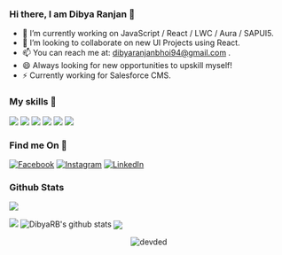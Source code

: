 ### Hi there, I am Dibya Ranjan 👋
- 🔭 I’m currently working on JavaScript / React / LWC / Aura / SAPUI5.
- 👯 I’m looking to collaborate on new UI Projects using React. 
- 📫 You can reach me at: dibyaranjanbhoi94@gmail.com .
- 😄 Always looking for new opportunities to upskill myself!
- ⚡ Currently working for Salesforce CMS.

### My skills 🚀

![](https://img.shields.io/badge/HTML5-E34F26?style=for-the-badge&logo=html5&logoColor=white)
![](https://img.shields.io/badge/JavaScript-F7DF1E?style=for-the-badge&logo=javascript&logoColor=black)
![](https://img.shields.io/badge/CSS3-1572B6?style=for-the-badge&logo=css3&logoColor=white)
![](https://img.shields.io/badge/React-20232A?style=for-the-badge&logo=react&logoColor=61DAFB)
![](https://img.shields.io/badge/SAP-0FAAFF?style=for-the-badge&logo=sap&logoColor=white)
![](https://img.shields.io/badge/Salesforce-00A1E0?style=for-the-badge&logo=Salesforce&logoColor=white)
 

### Find me On 💬

[![Facebook](https://img.shields.io/static/v1.svg?label=follow&message=@dibyarb&color=grey&logo=facebook&style=flat&logoColor=white&colorA=blue)](https://www.facebook.com/at.the.edge.of.insanity)  [![Instagram](https://img.shields.io/static/v1.svg?label=follow&message=@dibya.rb&color=grey&logo=instagram&style=flat&logoColor=white&colorA=blue)](https://www.instagram.com/dibya.rb/) [![LinkedIn](https://img.shields.io/static/v1.svg?label=connect&message=@dibya-ranjan-bhoi&color=grey&logo=linkedin&style=flat&logoColor=white&colorA=blue)](https://www.linkedin.com/in/dibya-ranjan-bhoi/) 

### Github Stats

![](https://activity-graph.herokuapp.com/graph?username=DibyaRB&theme=react-dark&hide_border=true&area=true)

<img src="https://github-readme-streak-stats.herokuapp.com/?user=DibyaRB">

<img src="https://github-readme-stats.vercel.app/api?username=DibyaRB&count_private=true&show_icons=true&theme=light" alt="DibyaRB's github stats"/>

<img align="center" src="https://github-readme-stats.vercel.app/api/top-langs/?username=DibyaRB&layout=compact&theme=light"/>


<br>
<p align="center"> <img src="https://komarev.com/ghpvc/?username=DibyaRB" alt="devded" /> </p>


 
 </p>

<!--
**DibyaRB/DibyaRB** is a ✨ _special_ ✨ repository because its `README.md` (this file) appears on your GitHub profile.

Here are some ideas to get you started:

- 🔭 I’m currently working on ...
- 🌱 I’m currently learning ...
- 👯 I’m looking to collaborate on ...
- 🤔 I’m looking for help with ...
- 💬 Ask me about ...
- 📫 How to reach me: ...
- 😄 Pronouns: ...
- ⚡ Fun fact: ...
-->
